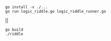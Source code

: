 ```
go install -v ./...
go run logic_riddle.go logic_riddle_runner.go
```
||
```
go build
./riddle
```
